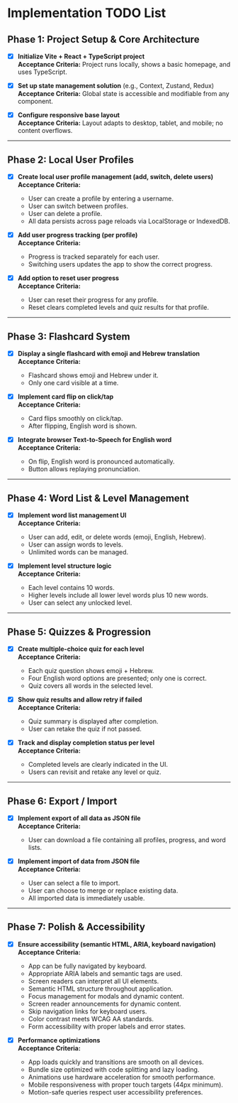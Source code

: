 # Implementation TODO List

## Phase 1: Project Setup & Core Architecture

- [x] **Initialize Vite + React + TypeScript project**  
  **Acceptance Criteria:** Project runs locally, shows a basic homepage, and uses TypeScript.

- [x] **Set up state management solution** (e.g., Context, Zustand, Redux)  
  **Acceptance Criteria:** Global state is accessible and modifiable from any component.

- [x] **Configure responsive base layout**  
  **Acceptance Criteria:** Layout adapts to desktop, tablet, and mobile; no content overflows.

---

## Phase 2: Local User Profiles

- [x] **Create local user profile management (add, switch, delete users)**  
  **Acceptance Criteria:**  
  - User can create a profile by entering a username.
  - User can switch between profiles.
  - User can delete a profile.
  - All data persists across page reloads via LocalStorage or IndexedDB.

- [x] **Add user progress tracking (per profile)**  
  **Acceptance Criteria:**  
  - Progress is tracked separately for each user.
  - Switching users updates the app to show the correct progress.

- [x] **Add option to reset user progress**  
  **Acceptance Criteria:**  
  - User can reset their progress for any profile.
  - Reset clears completed levels and quiz results for that profile.

---

## Phase 3: Flashcard System

- [x] **Display a single flashcard with emoji and Hebrew translation**  
  **Acceptance Criteria:**  
  - Flashcard shows emoji and Hebrew under it.
  - Only one card visible at a time.

- [x] **Implement card flip on click/tap**  
  **Acceptance Criteria:**  
  - Card flips smoothly on click/tap.
  - After flipping, English word is shown.

- [x] **Integrate browser Text-to-Speech for English word**  
  **Acceptance Criteria:**  
  - On flip, English word is pronounced automatically.
  - Button allows replaying pronunciation.

---

## Phase 4: Word List & Level Management

- [x] **Implement word list management UI**  
  **Acceptance Criteria:**  
  - User can add, edit, or delete words (emoji, English, Hebrew).
  - User can assign words to levels.
  - Unlimited words can be managed.

- [x] **Implement level structure logic**  
  **Acceptance Criteria:**  
  - Each level contains 10 words.
  - Higher levels include all lower level words plus 10 new words.
  - User can select any unlocked level.

---

## Phase 5: Quizzes & Progression

- [x] **Create multiple-choice quiz for each level**  
  **Acceptance Criteria:**  
  - Each quiz question shows emoji + Hebrew.
  - Four English word options are presented; only one is correct.
  - Quiz covers all words in the selected level.

- [x] **Show quiz results and allow retry if failed**  
  **Acceptance Criteria:**  
  - Quiz summary is displayed after completion.
  - User can retake the quiz if not passed.

- [x] **Track and display completion status per level**  
  **Acceptance Criteria:**  
  - Completed levels are clearly indicated in the UI.
  - Users can revisit and retake any level or quiz.

---

## Phase 6: Export / Import

- [x] **Implement export of all data as JSON file**  
  **Acceptance Criteria:**  
  - User can download a file containing all profiles, progress, and word lists.

- [x] **Implement import of data from JSON file**  
  **Acceptance Criteria:**  
  - User can select a file to import.
  - User can choose to merge or replace existing data.
  - All imported data is immediately usable.

---

## Phase 7: Polish & Accessibility

- [x] **Ensure accessibility (semantic HTML, ARIA, keyboard navigation)**  
  **Acceptance Criteria:**  
  - App can be fully navigated by keyboard.
  - Appropriate ARIA labels and semantic tags are used.
  - Screen readers can interpret all UI elements.
  - Semantic HTML structure throughout application.
  - Focus management for modals and dynamic content.
  - Screen reader announcements for dynamic content.
  - Skip navigation links for keyboard users.
  - Color contrast meets WCAG AA standards.
  - Form accessibility with proper labels and error states.

- [x] **Performance optimizations**  
  **Acceptance Criteria:**  
  - App loads quickly and transitions are smooth on all devices.
  - Bundle size optimized with code splitting and lazy loading.
  - Animations use hardware acceleration for smooth performance.
  - Mobile responsiveness with proper touch targets (44px minimum).
  - Motion-safe queries respect user accessibility preferences.


